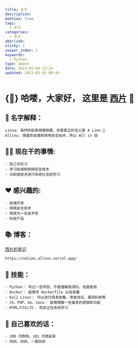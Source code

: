 ```yaml
---
title: 关于
description: 
mathjax: true
tags:
  - 关于
categories:
  - 关于
abbrlink: 
sticky: 2
swiper_index: 2
keywords: 
  - Python
type: about
date: 2023-02-04 13:24
updated: 2023-03-02 09:44
---
```


# {🌼} 哈喽，大家好， 这里是 [西片](https://notion.allinu.vercel.app) 👋

## 💬 名字解释：

    Liona: 虽然听起来很像丽娜，但是真正的含义是 A Lion 🦁️
    Allinu: 很喜欢前端和网络安全技术，所以 All in 😆

## 👨‍💻 现在干的事情:

    - 找工作实习
    - 学习前端和网络安全技术
    - 对前端技术进行系统化总结学习

## ❤️ 感兴趣的:

    - 前端开发
    - 网络安全技术
    - 想成为一名技术宅
    - 科技产品

## 📚 博客：

[ 西片的笔记 ](https://notion.allinu.vercel.app/)

    https://notion.allinu.vercel.app/

## 🌻 技能：

    - Python： 写过一些项目，不是理解很深刻，但是能用
    - Docker： 能够写 Dockerfile 以及部署
    - Kali Linux： 可以进行信息收集、渗透测试、漏洞利用等
    - JS、PHP、Go、Java： 能够理解一些基本的逻辑和功能
    - HTML/CSS/JS： 目前正在系统学习

## 🍑 自己喜欢的话：

    - 100 次跌倒，101 次爬起来
    - 向前、向前、一直向前

